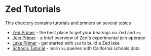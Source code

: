 # Zed Tutorials

This directory contains tutorials and primers on several topics
* [Zed Primer](zed-primer.md) - the best place to get your bearings on Zed and `zq`
* [Join Primer](join.md) - a brief overview of Zed's experimental join operator
* [Lake Primer](lake.md) - get started with `zed` to build a Zed lake
* [Schools Tutorial](schools.md) - learn `zq` queries with California schools data
